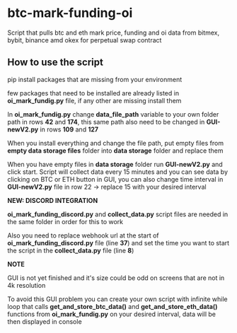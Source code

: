 # btc-mark-funding-oi
Script that pulls btc and eth mark price, funding and oi data from bitmex, bybit, binance amd okex for perpetual swap contract

<h2>How to use the script</h2>

<p>pip install packages that are missing from your environment</p>
<p>few packages that need to be installed are already listed in <b>oi_mark_fundig.py</b> file, if any other are missing install them</p>
<p>In <b>oi_mark_fundig.py</b> change <b>data_file_path</b> variable to your own folder path in rows <b>42</b> and <b>174</b>, this same path also need to be changed in <b>GUI-newV2.py</b> in rows <b>109</b> and <b>127</b></p>
<p>When you install everything and change the file path, put empty files from <b>empty data storage files</b> folder into <b>data storage</b> folder and replace them</p>
<p>When you have empty files in <b>data storage</b> folder run <b>GUI-newV2.py</b> and click start. Script will collect data every 15 minutes and you can see data by clicking on BTC or ETH button in GUI, you can also change time interval in <b>GUI-newV2.py</b> file in row 22 -> replace 15 with your desired interval</p>

<b>NEW: DISCORD INTEGRATION</b>
<p><b>oi_mark_funding_discord.py</b> and <b>collect_data.py</b> script files are needed in the same folder in order for this to work</p>
<p>Also you need to replace webhook url at the start of <b>oi_mark_funding_discord.py</b> file (line <b>37</b>) and set the time you want to start the script in the <b>collect_data.py</b> file (line <b>8</b>)</p>

<b>NOTE</b>
<p>GUI is not yet finished and it's size could be odd on screens that are not in 4k resolution</p>
<p>To avoid this GUI problem you can create your own script with infinite while loop that calls <b>get_and_store_btc_data()</b> and <b>get_and_store_eth_data()</b> functions from  <b>oi_mark_fundig.py</b> on your desired interval, data will be then displayed in console<p>
  
 
